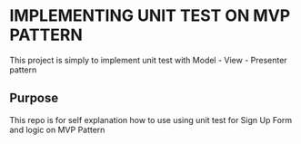 # IMPLEMENTING UNIT TEST ON MVP PATTERN
This project is simply to implement unit test with Model - View - Presenter pattern


## Purpose
This repo is for self explanation how to use using unit test for Sign Up Form and logic on MVP Pattern

